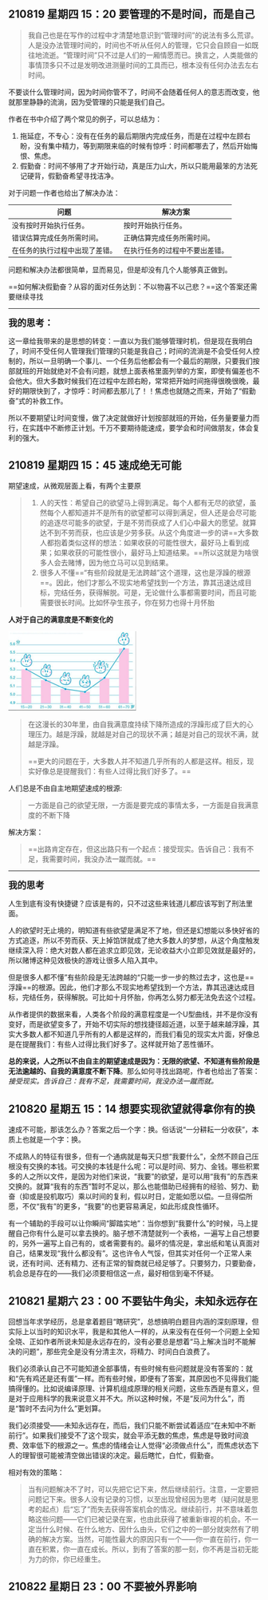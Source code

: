 ## 210819 星期四 15：20 要管理的不是时间，而是自己

> 我自己也是在写作的过程中才清楚地意识到“管理时间”的说法有多么荒谬。人是没办法管理时间的，时间也不听从任何人的管理，它只会自顾自一如既往地流逝。“管理时间”只不过是人们的一厢情愿而已。换言之，人类能做的事情顶多只不过是发明改进测量时间的工具而已，根本没有任何办法去左右时间。

不要谈什么管理时间，因为时间你管不了，时间不会随着任何人的意志而改变，他就那里静静的流淌，因为受管理的只能是我们自己。



作者在书中介绍了两个常见的例子，可以总结为：

1. 拖延症，不专心：没有在任务的最后期限内完成任务，而是在过程中左顾右盼，没有集中精力，等到期限来临的时候有惊呼：时间都哪去了，然后开始悔恨、焦虑。
2. 假勤奋：时间不够用了才开始行动，真是压力山大，所以只能用最笨的方法死记硬背，假勤奋希望寻找洁净。

对于问题一作者也给出了解决办法：

| 问题                           | 解决方案                       |
| ------------------------------ | ------------------------------ |
| 没有按时开始执行任务。         | 按时开始执行任务。             |
| 错误估算完成任务所需时间。     | 正确估算完成任务所需时间。     |
| 在任务的执行过程中出现了差错。 | 在执行任务的过程中不要出差错。 |

问题和解决办法都很简单，显而易见，但是却没有几个人能够真正做到。

==如何解决假勤奋？从容的面对任务达到：不以物喜不以己悲？==这个答案还需要继续寻找

----



<font size = 4>**我的思考：**</font>

这一章给我带来的是思想的转变：一直以为我们能够管理时机，但是现在我明白了，时间不受任何人管理我们管理的只能是我自己；时间的流淌是不会受任何人控制的，所以一旦明确一个事儿、一个任务后他都会有一个最后的期限，只要我们按部就班的开始就绝对不会有问题，就想上面表格里面列举的方案，即使有偏差也不会他大。但大多数时候我们在过程中左顾右盼，常常把开始时间拖得很晚很晚，最好的期限快到了，才惊呼：时间都去那儿了！！焦虑也就随之而来，开始了“假勤奋”式的补救工作。



所以不要期望让时间变慢，做了决定就做好计划按部就班的开始，任务量要量力而行，在实践中不断修正计划。千万不要期待能速成，要学会和时间做朋友，体会复利的强大。



## 210819 星期四 15：45 速成绝无可能

期望速成，从微观层面上看，有两个主要原

> 1. 人的天性：希望自己的欲望马上得到满足。每个人都有无尽的欲望，虽然每个人都知道并不是所有的欲望都可以得到满足，但人还是会尽可能的追逐尽可能多的欲望，于是不劳而获成了人们心中最大的愿望。就算达不到不劳而获，也应该是少劳多获。从这个角度进一步的讲==大多数人都抱着类似这样的想法：如果收获的可能性很大，最好马上看到成果；如果收获的可能性很小，最好马上知道结果。==所以这就是为啥很多人会去赌博，因为他立马可以见到结果。
> 2. 很多人不懂==“有些阶段就是无法跨越”这个道理，这也是浮躁的根源==。因此，他们才那么不现实地希望找到一个方法，靠其迅速达成目标，完结任务，获得解脱。可是，无论做什么事都需要时间，而且可能需要很长时间。比如怀孕生孩子，你在努力也得十月怀胎



**人对于自己的满意度是不断变化的**

<img src="images/image-20210819160120181.png" alt="image-20210819160120181" style="zoom: 25%;" />

> 在这漫长的30年里，由自我满意度持续下降所造成的浮躁形成了巨大的心理压力。越是浮躁，就越是对自己的现状不满；越是对自己的现状不满，就越是浮躁。
>
> ==更大的问题在于，大多数人并不知道几乎所有的人都是这样。相反，现实好像总是提醒我们：有些人过得比我们好多了。==



人们总是不由自主地期望速成的根源:

> 一方面是自己的欲望无限，一方面是要完成的事情太多，一方面是自我满意度的不断下降



解决方案：

>==出路肯定存在，但这出路只有一个起点：接受现实。告诉自己：我有不足，我需要时间，我没办法一蹴而就。==

----



<font size = 4>**我的思考**</font>

人生到底有没有快捷键？应该是有的，只不过这些来钱道儿都应该写到了刑法里面。

人的欲望时无止境的，明知道有些欲望是满足不了地，但还是幻想能以多快好省的方式追逐，所以不劳而获、天上掉馅饼就成了绝大多数人的梦想，从这个角度触发继续深入将：绝大对数人都在追求立即见效，无论收益大小立即见效就是最好的，所以赌博这种见效极快的游戏让很多人陷入其中。

但是很多人都不懂”有些阶段是无法跨越的“只能一步一步的熬过去才，这也是==浮躁==的根源。因此，他们才那么不现实地希望找到一个方法，靠其迅速达成目标，完结任务，获得解脱。可比如十月怀胎，你再怎么努力都无法免去这个过程。

从作者提供的数据来看，人类各个阶段的满意程度是一个U型曲线，并不是你没有变好，而是欲望变多了，开始不切实际的想找捷径超近道，以至于越来越浮躁，其实大多数人都不知道几乎所有的人都是这样的，而我们看见的现实太片面，好像总是在提醒我们：有些人过得比我们好多了。这样就开始了恶性循环。



**总的来说，人之所以不由自主的期望速成是因为：无限的欲望、不知道有些阶段是无法逾越的、自我的满意度不断下降**。那么如何寻找出路呢，作者也给出了答案：*接受现实。告诉自己：我有不足，我需要时间，我没办法一蹴而就。*





## 210820 星期五 15：14 想要实现欲望就得拿你有的换

速成不可能，那该怎么办？答案之后一个字：换。俗话说“一分耕耘一分收获”，本质上也就是一个字：换。

不成熟人的特征有很多，但有一个通病就是每天只想“我要什么”，全然不顾自己压根没有交换的本钱。可交换的本钱是什么呢：可以是时间、努力、金钱。哪些积累多的人之所以文件，是因为对他们来说，“我要”的欲望，是可以用“我有”的东西来交换的。就算“我有的东西”暂时不足以，那么也能借助已经拥有的经验、努力、勤奋（抑或是投机取巧）乘以时间的复利，假以时日，定能如愿以偿。一旦得偿所愿，不仅“我有”的更多，“我要”的也更容易满足，如此形成良性循环。



有一个辅助的手段可以让你瞬间“脚踏实地”：当你想到“我要什么”的时候，马上提醒自己你有什么是可以拿去换的。脑子想不清楚就列一个表格，一遍写上自己想要的，另外一遍写上自己有的，或者需要有的。最坏的情况是，拿出纸和笔认真面对自己，结果发现“我什么都没有”。这也许令人气馁，但其实对任何一个正常人来说，还有时间、还有精力、还有正常的智商就已经足够了。只要努力，只要勤奋，机会总是存在的——我们必须要相信这一点，最好相信到毫不怀疑。



## 210821 星期六 23：00 不要钻牛角尖，未知永远存在

回想当年求学经历，总是拿着题目“瞎研究”，总想搞明白题目内涵的深刻原理，但实际上以当时的知识水平，我是和其他人一样的，从来没有在任何一个问题上全知全晓、正如作者所说未知是永远存在的，没有必要总是想着“马上解决当时不能解决的问题”，那些完全是没有分清主次，将精力、时间白白浪费了。

我们必须承认自己不可能知道全部事情，有些时候有些问题就是没有答案的：就和“先有鸡还是还有蛋”一样。而有些时候，即便有了答案，其原因也不见得我们能搞得懂的。比如说编译原理、计算机组成原理的相关问题，这些东西是有意义，但是对于应用科学的我来说意义并不大。所以这种时候，不是“反问为什么”，而是“暂时不去问为什么”更划算。

我们必须接受——未知永远存在，而后，我们只能不断尝试着适应“在未知中不断前行”。如果我们接受不了这个现实，就会平添无数的焦虑，焦虑是导致时间浪费、效率低下的根源之一。焦虑的情绪会让人觉得“必须做点什么”，而焦虑状态下人的理智很可能被清空做出错误的决定。最后瞎忙，白忙，假勤奋。

相对有效的策略：

> 当有问题解决不了时，可以先把它记下来，然后继续前行。注意，一定要把问题记下来。很多人没有记录的习惯，以至出现曾经因为思考（疑问就是思考的起点）后“忘了”而失去获得答案机会的情况。继续前行，并不意味着忽略这些问题——它们已被记录在案，也由此获得了被重新审视的机会。不一定当什么时候、在什么地方、因什么由头，它们之中的一部分就突然有了明确的解决方案。当然，可能性最大的原因只有一个——你一直在前行，你一直在积累，你一直在成长。所以，到有了答案的那一刻，你不再是当初无能为力的你，你已经重生。



## 210822 星期日 23：00 不要被外界影响



